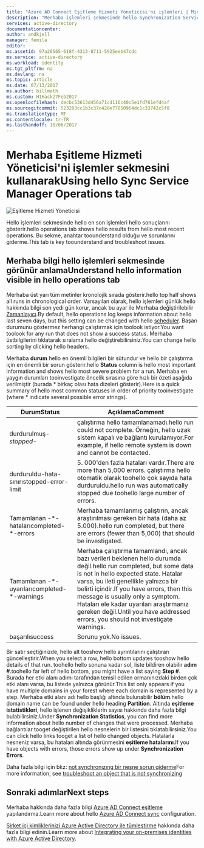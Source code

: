 ```yaml
---
title: "Azure AD Connect Eşitleme Hizmeti Yöneticisi'ni işlemleri | Microsoft Docs"
description: "Merhaba işlemleri sekmesinde hello Synchronization Service Manager için Azure AD Connect anlayın."
services: active-directory
documentationcenter: 
author: andkjell
manager: femila
editor: 
ms.assetid: 97a26565-618f-4313-8711-5925eeb47cdc
ms.service: active-directory
ms.workload: identity
ms.tgt_pltfrm: na
ms.devlang: na
ms.topic: article
ms.date: 07/13/2017
ms.author: billmath
ms.custom: H1Hack27Feb2017
ms.openlocfilehash: decbc53613d456a71cd116c40c5e1fd761efd4af
ms.sourcegitcommit: 523283cc1b3c37c428e77850964dc1c33742c5f0
ms.translationtype: MT
ms.contentlocale: tr-TR
ms.lasthandoff: 10/06/2017
---
```

# <a name="using-hello-sync-service-manager-operations-tab"></a><span data-ttu-id="e7bfb-103">Merhaba Eşitleme Hizmeti Yöneticisi'ni işlemler sekmesini kullanarak</span><span class="sxs-lookup"><span data-stu-id="e7bfb-103">Using hello Sync Service Manager Operations tab</span></span>

![Eşitleme Hizmeti Yöneticisi](./media/active-directory-aadconnectsync-service-manager-ui/operations.png)

<span data-ttu-id="e7bfb-105">Hello işlemleri sekmesinde hello en son işlemleri hello sonuçlarını gösterir.</span><span class="sxs-lookup"><span data-stu-id="e7bfb-105">hello operations tab shows hello results from hello most recent operations.</span></span> <span data-ttu-id="e7bfb-106">Bu sekme, anahtar toounderstand olduğu ve sorunlarını giderme.</span><span class="sxs-lookup"><span data-stu-id="e7bfb-106">This tab is key toounderstand and troubleshoot issues.</span></span>

## <a name="understand-hello-information-visible-in-hello-operations-tab"></a><span data-ttu-id="e7bfb-107">Merhaba bilgi hello işlemleri sekmesinde görünür anlama</span><span class="sxs-lookup"><span data-stu-id="e7bfb-107">Understand hello information visible in hello operations tab</span></span>
<span data-ttu-id="e7bfb-108">Merhaba üst yarı tüm metinler kronolojik sırada gösterir.</span><span class="sxs-lookup"><span data-stu-id="e7bfb-108">hello top half shows all runs in chronological order.</span></span> <span data-ttu-id="e7bfb-109">Varsayılan olarak, hello işlemleri günlük hello hakkında bilgi son yedi gün korur, ancak bu ayar ile Merhaba değiştirilebilir [Zamanlayıcı](active-directory-aadconnectsync-feature-scheduler.md).</span><span class="sxs-lookup"><span data-stu-id="e7bfb-109">By default, hello operations log keeps information about hello last seven days, but this setting can be changed with hello [scheduler](active-directory-aadconnectsync-feature-scheduler.md).</span></span> <span data-ttu-id="e7bfb-110">Başarı durumunu göstermez herhangi çalıştırmak için toolook istiyor.</span><span class="sxs-lookup"><span data-stu-id="e7bfb-110">You want toolook for any run that does not show a success status.</span></span> <span data-ttu-id="e7bfb-111">Merhaba üstbilgilerini tıklatarak sıralama hello değiştirebilirsiniz.</span><span class="sxs-lookup"><span data-stu-id="e7bfb-111">You can change hello sorting by clicking hello headers.</span></span>

<span data-ttu-id="e7bfb-112">Merhaba **durum** hello en önemli bilgileri bir sütundur ve hello bir çalıştırma için en önemli bir sorun gösterir.</span><span class="sxs-lookup"><span data-stu-id="e7bfb-112">hello **Status** column is hello most important information and shows hello most severe problem for a run.</span></span> <span data-ttu-id="e7bfb-113">Merhaba en yaygın durumları tooinvestigate öncelik sırasına göre hızlı bir özeti aşağıda verilmiştir (burada * birkaç olası hata dizeleri gösterir).</span><span class="sxs-lookup"><span data-stu-id="e7bfb-113">Here is a quick summary of hello most common statuses in order of priority tooinvestigate (where * indicate several possible error strings).</span></span>

| <span data-ttu-id="e7bfb-114">Durum</span><span class="sxs-lookup"><span data-stu-id="e7bfb-114">Status</span></span> | <span data-ttu-id="e7bfb-115">Açıklama</span><span class="sxs-lookup"><span data-stu-id="e7bfb-115">Comment</span></span> |
| --- | --- |
| <span data-ttu-id="e7bfb-116">durdurulmuş-*</span><span class="sxs-lookup"><span data-stu-id="e7bfb-116">stopped-*</span></span> |<span data-ttu-id="e7bfb-117">çalıştırma hello tamamlanamadı.</span><span class="sxs-lookup"><span data-stu-id="e7bfb-117">hello run could not complete.</span></span> <span data-ttu-id="e7bfb-118">Örneğin, hello uzak sistem kapalı ve bağlantı kurulamıyor.</span><span class="sxs-lookup"><span data-stu-id="e7bfb-118">For example, if hello remote system is down and cannot be contacted.</span></span> |
| <span data-ttu-id="e7bfb-119">durduruldu-hata-sınırı</span><span class="sxs-lookup"><span data-stu-id="e7bfb-119">stopped-error-limit</span></span> |<span data-ttu-id="e7bfb-120">5. 000'den fazla hataları vardır.</span><span class="sxs-lookup"><span data-stu-id="e7bfb-120">There are more than 5,000 errors.</span></span> <span data-ttu-id="e7bfb-121">çalıştırma hello otomatik olarak toohello çok sayıda hata durduruldu.</span><span class="sxs-lookup"><span data-stu-id="e7bfb-121">hello run was automatically stopped due toohello large number of errors.</span></span> |
| <span data-ttu-id="e7bfb-122">Tamamlanan -\*-hataları</span><span class="sxs-lookup"><span data-stu-id="e7bfb-122">completed-\*-errors</span></span> |<span data-ttu-id="e7bfb-123">Merhaba tamamlanmış çalıştırın, ancak araştırılması gereken bir hata (daha az 5.000).</span><span class="sxs-lookup"><span data-stu-id="e7bfb-123">hello run completed, but there are errors (fewer than 5,000) that should be investigated.</span></span> |
| <span data-ttu-id="e7bfb-124">Tamamlanan -\*-uyarıları</span><span class="sxs-lookup"><span data-stu-id="e7bfb-124">completed-\*-warnings</span></span> |<span data-ttu-id="e7bfb-125">Merhaba çalıştırma tamamlandı, ancak bazı verileri beklenen hello durumda değil.</span><span class="sxs-lookup"><span data-stu-id="e7bfb-125">hello run completed, but some data is not in hello expected state.</span></span> <span data-ttu-id="e7bfb-126">Hatalar varsa, bu ileti genellikle yalnızca bir belirti içindir.</span><span class="sxs-lookup"><span data-stu-id="e7bfb-126">If you have errors, then this message is usually only a symptom.</span></span> <span data-ttu-id="e7bfb-127">Hataları ele kadar uyarıları araştırmanız gereken değil.</span><span class="sxs-lookup"><span data-stu-id="e7bfb-127">Until you have addressed errors, you should not investigate warnings.</span></span> |
| <span data-ttu-id="e7bfb-128">başarılı</span><span class="sxs-lookup"><span data-stu-id="e7bfb-128">success</span></span> |<span data-ttu-id="e7bfb-129">Sorunu yok.</span><span class="sxs-lookup"><span data-stu-id="e7bfb-129">No issues.</span></span> |

<span data-ttu-id="e7bfb-130">Bir satır seçtiğinizde, hello alt tooshow hello ayrıntılarını çalıştıran güncelleştirir.</span><span class="sxs-lookup"><span data-stu-id="e7bfb-130">When you select a row, hello bottom updates tooshow hello details of that run.</span></span> <span data-ttu-id="e7bfb-131">toohello hello sonuna kadar sol, liste bildiren olabilir **adım #**.</span><span class="sxs-lookup"><span data-stu-id="e7bfb-131">toohello far left of hello bottom, you might have a list saying **Step #**.</span></span> <span data-ttu-id="e7bfb-132">Burada her etki alanı adımı tarafından temsil edilen ormanınızdaki birden çok etki alanı varsa, bu listede yalnızca görünür.</span><span class="sxs-lookup"><span data-stu-id="e7bfb-132">This list only appears if you have multiple domains in your forest where each domain is represented by a step.</span></span> <span data-ttu-id="e7bfb-133">Merhaba etki alanı adı hello başlığı altında bulunabilir **bölüm**.</span><span class="sxs-lookup"><span data-stu-id="e7bfb-133">hello domain name can be found under hello heading **Partition**.</span></span> <span data-ttu-id="e7bfb-134">Altında **eşitleme istatistikleri**, hello işlenen değişikliklerin sayısı hakkında daha fazla bilgi bulabilirsiniz.</span><span class="sxs-lookup"><span data-stu-id="e7bfb-134">Under **Synchronization Statistics**, you can find more information about hello number of changes that were processed.</span></span> <span data-ttu-id="e7bfb-135">Merhaba bağlantılar tooget değiştirilen hello nesnelerin bir listesini tıklatabilirsiniz.</span><span class="sxs-lookup"><span data-stu-id="e7bfb-135">You can click hello links tooget a list of hello changed objects.</span></span> <span data-ttu-id="e7bfb-136">Hatalarla nesneniz varsa, bu hataları altında görünmesini **eşitleme hatalarını**.</span><span class="sxs-lookup"><span data-stu-id="e7bfb-136">If you have objects with errors, those errors show up under **Synchronization Errors**.</span></span>

<span data-ttu-id="e7bfb-137">Daha fazla bilgi için bkz: [not synchronızıng bir nesne sorun giderme](active-directory-aadconnectsync-troubleshoot-object-not-syncing.md)</span><span class="sxs-lookup"><span data-stu-id="e7bfb-137">For more information, see [troubleshoot an object that is not synchronizing](active-directory-aadconnectsync-troubleshoot-object-not-syncing.md)</span></span>

## <a name="next-steps"></a><span data-ttu-id="e7bfb-138">Sonraki adımlar</span><span class="sxs-lookup"><span data-stu-id="e7bfb-138">Next steps</span></span>
<span data-ttu-id="e7bfb-139">Merhaba hakkında daha fazla bilgi [Azure AD Connect eşitleme](active-directory-aadconnectsync-whatis.md) yapılandırma.</span><span class="sxs-lookup"><span data-stu-id="e7bfb-139">Learn more about hello [Azure AD Connect sync](active-directory-aadconnectsync-whatis.md) configuration.</span></span>

<span data-ttu-id="e7bfb-140">[Şirket içi kimliklerinizi Azure Active Directory ile tümleştirme](active-directory-aadconnect.md) hakkında daha fazla bilgi edinin.</span><span class="sxs-lookup"><span data-stu-id="e7bfb-140">Learn more about [Integrating your on-premises identities with Azure Active Directory](active-directory-aadconnect.md).</span></span>
